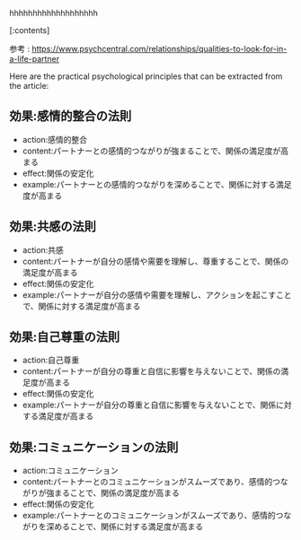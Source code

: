 

hhhhhhhhhhhhhhhhhhh
    
[:contents]

参考 : https://www.psychcentral.com/relationships/qualities-to-look-for-in-a-life-partner

Here are the practical psychological principles that can be extracted from the article:

## 効果:感情的整合の法則
- action:感情的整合
- content:パートナーとの感情的つながりが強まることで、関係の満足度が高まる
- effect:関係の安定化
- example:パートナーとの感情的つながりを深めることで、関係に対する満足度が高まる

## 効果:共感の法則
- action:共感
- content:パートナーが自分の感情や需要を理解し、尊重することで、関係の満足度が高まる
- effect:関係の安定化
- example:パートナーが自分の感情や需要を理解し、アクションを起こすことで、関係に対する満足度が高まる

## 効果:自己尊重の法則
- action:自己尊重
- content:パートナーが自分の尊重と自信に影響を与えないことで、関係の満足度が高まる
- effect:関係の安定化
- example:パートナーが自分の尊重と自信に影響を与えないことで、関係に対する満足度が高まる

## 効果:コミュニケーションの法則
- action:コミュニケーション
- content:パートナーとのコミュニケーションがスムーズであり、感情的つながりが強まることで、関係の満足度が高まる
- effect:関係の安定化
- example:パートナーとのコミュニケーションがスムーズであり、感情的つながりを深めることで、関係に対する満足度が高まる

    